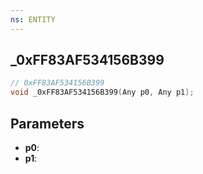 ```yaml
---
ns: ENTITY
---
```

## _0xFF83AF534156B399

```c
// 0xFF83AF534156B399
void _0xFF83AF534156B399(Any p0, Any p1);
```

## Parameters
* **p0**:
* **p1**:

